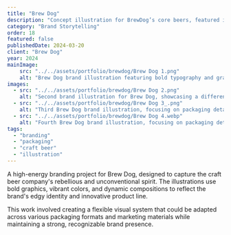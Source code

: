 ```yaml
---
title: "Brew Dog"
description: "Concept illustration for BrewDog’s core beers, featured in their São Paulo Bar, Brazil."
category: "Brand Storytelling"
order: 18
featured: false
publishedDate: 2024-03-20
client: "Brew Dog"
year: 2024
mainImage:
    src: "../../assets/portfolio/brewdog/Brew Dog 1.png"
    alt: "Brew Dog brand illustration featuring bold typography and graphic elements"
images:
  - src: "../../assets/portfolio/brewdog/Brew Dog 2.png"
    alt: "Second brand illustration for Brew Dog, showcasing a different product line with unique artwork"
  - src: "../../assets/portfolio/brewdog/Brew Dog 3_.png"
    alt: "Third Brew Dog brand illustration, focusing on packaging details and vibrant colors"
  - src: "../../assets/portfolio/brewdog/Brew Dog 4.webp"
    alt: "Fourth Brew Dog brand illustration, focusing on packaging details and vibrant colors"
tags:
  - "branding"
  - "packaging"
  - "craft beer"
  - "illustration"
---
```


A high-energy branding project for Brew Dog, designed to capture the craft beer company's rebellious and unconventional spirit. The illustrations use bold graphics, vibrant colors, and dynamic compositions to reflect the brand's edgy identity and innovative product line.

This work involved creating a flexible visual system that could be adapted across various packaging formats and marketing materials while maintaining a strong, recognizable brand presence.
